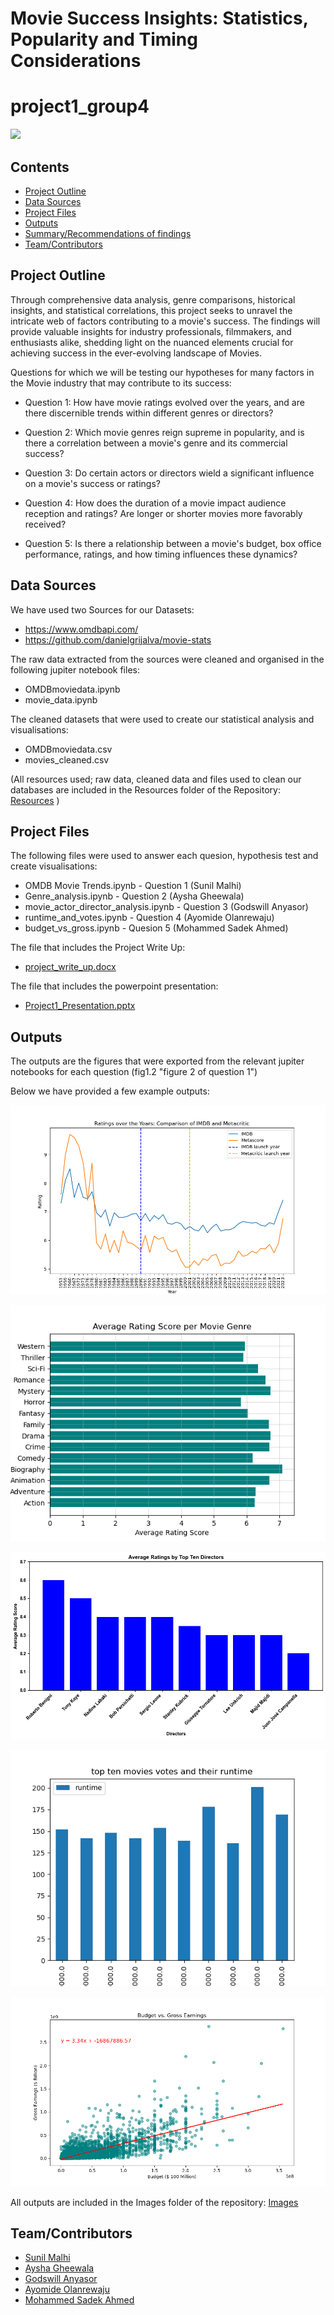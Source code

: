 # Movie Success Insights: Statistics, Popularity and Timing Considerations
# project1_group4

<picture>
 <source media="(prefers-color-scheme: dark)" srcset="https://www.pngall.com/wp-content/uploads/13/Movie-Hollywood-No-Background.png">
 <source media="(prefers-color-scheme: light)" srcset="https://www.pngall.com/wp-content/uploads/13/Movie-PNG-Free-Image.png">
 <img alt=" " src="https://www.pngall.com/wp-content/uploads/13/Movie-Hollywood-PNG-Image-HD.png">
</picture>

##  Contents

* [Project Outline](#project-outline)
* [Data Sources](#data-sources)
* [Project Files](#project-files)
* [Outputs](#outputs)
* [Summary/Recommendations of findings](#Summary)
* [Team/Contributors](#team)
  
## <a id="project-outline"></a>Project Outline

Through comprehensive data analysis, genre comparisons, historical insights, and statistical correlations, this project seeks to unravel the intricate web of factors contributing to a movie's success. The findings will provide valuable insights for industry professionals, filmmakers, and enthusiasts alike, shedding light on the nuanced elements crucial for achieving success in the ever-evolving landscape of Movies.

Questions for which we will be testing our hypotheses for many factors in the Movie industry that may contribute to its success:

* Question 1: How have movie ratings evolved over the years, and are there discernible trends within different genres or directors?

* Question 2: Which movie genres reign supreme in popularity, and is there a correlation between a movie's genre and its commercial success?

* Question 3: Do certain actors or directors wield a significant influence on a movie's success or ratings?

* Question 4: How does the duration of a movie impact audience reception and ratings? Are longer or shorter movies more favorably received?
  
* Question 5: Is there a relationship between a movie's budget, box office performance, ratings, and how timing influences these dynamics?


## <a id="data-sources"></a>Data Sources

We have used two Sources for our Datasets:
* https://www.omdbapi.com/
* https://github.com/danielgrijalva/movie-stats

The raw data extracted from the sources were cleaned and organised in the following jupiter notebook files:
* OMDBmoviedata.ipynb
* movie_data.ipynb

The cleaned datasets that were used to create our statistical analysis and visualisations:
* OMDBmoviedata.csv
* movies_cleaned.csv

(All resources used; raw data, cleaned data and files used to clean our databases are included in the Resources folder of the Repository:
[Resources](https://github.com/AnyasorG/project1_group4/tree/main/Resources) )

## <a id="project-files"></a>Project Files

The following files were used to answer each quesion, hypothesis test and create visualisations:
* OMDB Movie Trends.ipynb - Question 1 (Sunil Malhi)
* Genre_analysis.ipynb - Question 2 (Aysha Gheewala)
* movie_actor_director_analysis.ipynb - Question 3 (Godswill Anyasor)
* runtime_and_votes.ipynb - Question 4 (Ayomide Olanrewaju)
* budget_vs_gross.ipynb - Quesion 5 (Mohammed Sadek Ahmed)

The file that includes the Project Write Up:
* [project_write_up.docx](https://github.com/AnyasorG/project1_group4/tree/main/project_write_up.docx)

The file that includes the powerpoint presentation: 
* [Project1_Presentation.pptx](https://github.com/AnyasorG/project1_group4/tree/main/Project1_Presentation.pptx)

## <a id="outputs"></a>Outputs

The outputs are the figures that were exported from the relevant jupiter notebooks for each question (fig1.2 "figure 2 of question 1")

Below we have provided a few example outputs:

![figure 1 of question 1](/Images/Fig1.1.png)

![figure 1 of question 2](/Images/Fig2.1.png)

![figure 1 of question 3](/Images/Fig3.3.png)

![figure 1 of question 4](/Images/Fig4.1.png)

![figure 1 of question 5](/Images/Fig5.1.png)

All outputs are included in the Images folder of the repository:
[Images](https://github.com/AnyasorG/project1_group4/tree/main/Images)


## <a id="team"></a>Team/Contributors

* [Sunil Malhi](https://github.com/SunilMalhi)
* [Aysha Gheewala](https://github.com/AyshaGheewala)
* [Godswill Anyasor](https://github.com/AnyasorG)
* [Ayomide Olanrewaju](https://github.com/Edimayo5)
* [Mohammed Sadek Ahmed](https://github.com/Sadek-Ahmed16)
